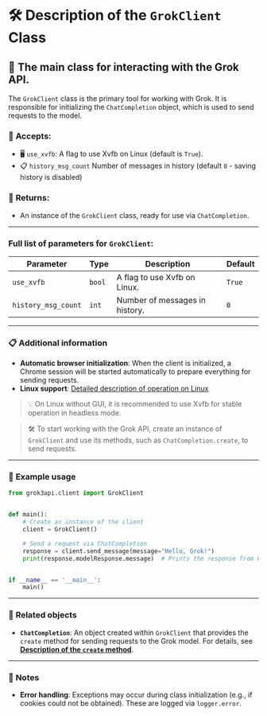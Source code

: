 # 🛠️ Description of the `GrokClient` Class

## 🚀 The main class for interacting with the Grok API.

The `GrokClient` class is the primary tool for working with Grok. It is responsible for initializing the `ChatCompletion` object, which is used to send requests to the model.

### 📨 **Accepts:**
- 🖥️ `use_xvfb`: A flag to use Xvfb on Linux (default is `True`).
- 📋 `history_msg_count` Number of messages in history (default `0` - saving history is disabled)

### 🎯 **Returns:**  
- An instance of the `GrokClient` class, ready for use via `ChatCompletion`.

---

### Full list of parameters for `GrokClient`:

| Parameter           | Type   | Description                    | Default |
|---------------------|--------|--------------------------------|---------|
| `use_xvfb`          | `bool` | A flag to use Xvfb on Linux.   | `True`  |
| `history_msg_count` | `int`  | Number of messages in history. | `0`     |

---

### 📋 **Additional information**

- **Automatic browser initialization**: When the client is initialized, a Chrome session will be started automatically to prepare everything for sending requests.
- **Linux support**: [Detailed description of operation on Linux](LinuxDoc)

> 💡 On Linux without GUI, it is recommended to use Xvfb for stable operation in headless mode.

> 🛠️ To start working with the Grok API, create an instance of `GrokClient` and use its methods, such as `ChatCompletion.create`, to send requests.

---

### 🌟 **Example usage**

```python
from grok3api.client import GrokClient


def main():
    # Create an instance of the client
    client = GrokClient()

    # Send a request via ChatCompletion
    response = client.send_message(message="Hello, Grok!")
    print(response.modelResponse.message)  # Prints the response from Grok


if __name__ == '__main__':
    main()
```

---

### 🔗 **Related objects**

- **`ChatCompletion`**: An object created within `GrokClient` that provides the `create` method for sending requests to the Grok model. For details, see **[Description of the `create` method](sendMessageDoc)**.

---

### 📌 **Notes**

- **Error handling**: Exceptions may occur during class initialization (e.g., if cookies could not be obtained). These are logged via `logger.error`.
